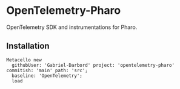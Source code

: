 # OpenTelemetry-Pharo
OpenTelemetry SDK and instrumentations for Pharo.

## Installation

```st
Metacello new
  githubUser: 'Gabriel-Darbord' project: 'opentelemetry-pharo' commitish: 'main' path: 'src';
  baseline: 'OpenTelemetry';
  load
```

